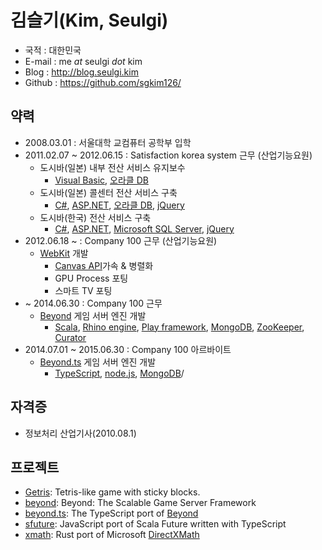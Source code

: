 # 김슬기(Kim, Seulgi)
* 국적 : 대한민국
* E-mail : me _at_ seulgi _dot_ kim
* Blog : http://blog.seulgi.kim
* Github : https://github.com/sgkim126/

## 약력
* 2008.03.01 : 서울대학 교컴퓨터 공학부 입학
* 2011.02.07 ~ 2012.06.15 : Satisfaction korea system 근무 (산업기능요원)
  * 도시바(일본) 내부 전산 서비스 유지보수
    * [Visual Basic](https://en.wikipedia.org/wiki/Visual_Basic), [오라클 DB](https://www.oracle.com/database/index.html)
  * 도시바(일본) 콜센터 전산 서비스 구축
    * [C#](https://en.wikipedia.org/wiki/C_Sharp_%28programming_language%29), [ASP.NET](http://www.asp.net/), [오라클 DB](https://www.oracle.com/database/index.html), [jQuery](https://jquery.com/)
  * 도시바(한국) 전산 서비스 구축
    * [C#](https://en.wikipedia.org/wiki/C_Sharp_%28programming_language%29), [ASP.NET](http://www.asp.net/), [Microsoft SQL Server](https://en.wikipedia.org/wiki/Microsoft_SQL_Server), [jQuery](https://jquery.com/)
* 2012.06.18 ~  : Company 100 근무 (산업기능요원)
  * [WebKit](https://webkit.org/) 개발
    * [Canvas API](https://developer.mozilla.org/en-US/docs/Web/API/Canvas_API)가속 & 병렬화
    * GPU Process 포팅
    * 스마트 TV 포팅
* ~ 2014.06.30 : Company 100 근무
  * [Beyond](https://github.com/sollmostudio/beyond) 게임 서버 엔진 개발
    * [Scala](http://scala-lang.org/), [Rhino engine](https://developer.mozilla.org/en-US/docs/Mozilla/Projects/Rhino), [Play framework](https://www.playframework.com/), [MongoDB](https://www.mongodb.org/), [ZooKeeper](https://zookeeper.apache.org/),  [Curator](http://curator.apache.org/)
* 2014.07.01 ~ 2015.06.30 : Company 100 아르바이트
  * [Beyond.ts](https://github.com/sollmostudio/beyond.ts) 게임 서버 엔진 개발
    * [TypeScript](http://typescriptlang.org/), [node.js](https://nodejs.org/), [MongoDB](https://www.mongodb.org)/

## 자격증
* 정보처리 산업기사(2010.08.1)

## 프로젝트
* [Getris](https://github.com/kcm1700/Getris): Tetris-like game with sticky blocks.
* [beyond](https://github.com/SollmoStudio/beyond): Beyond: The Scalable Game Server Framework 
* [beyond.ts](https://github.com/SollmoStudio/beyond.ts): The TypeScript port of [Beyond](https://github.com/SollmoStudio/beyond)
* [sfuture](https://github.com/sgkim126/sfuture): JavaScript port of Scala Future written with TypeScript
* [xmath](https://github.com/simnalamburt/xmath): Rust port of Microsoft [DirectXMath](https://simnalamburt.github.io/xmath/)
